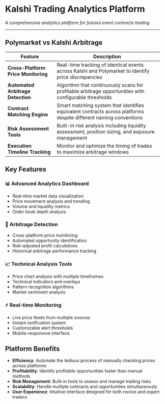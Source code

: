 # Kalshi Trading Analytics Platform

*A comprehensive analytics platform for futures event contracts trading*

---

## Polymarket vs Kalshi Arbitrage

| Feature | Description |
|---------|-------------|
| **Cross-Platform Price Monitoring** | Real-time tracking of identical events across Kalshi and Polymarket to identify price discrepancies |
| **Automated Arbitrage Detection** | Algorithm that continuously scans for profitable arbitrage opportunities with configurable thresholds |
| **Contract Matching Engine** | Smart matching system that identifies equivalent contracts across platforms despite different naming conventions |
| **Risk Assessment Tools** | Built-in risk analysis including liquidity assessment, position sizing, and exposure management |
| **Execution Timeline Tracking** | Monitor and optimize the timing of trades to maximize arbitrage windows |

## Key Features

### 📊 **Advanced Analytics Dashboard**
- Real-time market data visualization
- Price movement analysis and trending
- Volume and liquidity metrics
- Order book depth analysis

### 🔄 **Arbitrage Detection**
- Cross-platform price monitoring
- Automated opportunity identification
- Risk-adjusted profit calculations
- Historical arbitrage performance tracking

### 📈 **Technical Analysis Tools**
- Price chart analysis with multiple timeframes
- Technical indicators and overlays
- Pattern recognition algorithms
- Market sentiment analysis

### ⚡ **Real-time Monitoring**
- Live price feeds from multiple sources
- Instant notification system
- Customizable alert thresholds
- Mobile-responsive interface

## Platform Benefits

- **Efficiency**: Automate the tedious process of manually checking prices across platforms
- **Profitability**: Identify profitable opportunities faster than manual methods
- **Risk Management**: Built-in tools to assess and manage trading risks
- **Scalability**: Handle multiple contracts and opportunities simultaneously
- **User Experience**: Intuitive interface designed for both novice and expert traders 